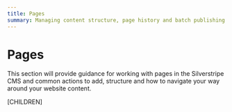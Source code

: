 ```yaml
---
title: Pages
summary: Managing content structure, page history and batch publishing.
---
```


# Pages

This section will provide guidance for working with pages in the Silverstripe CMS and common actions to add, structure and how to navigate your way around your website content.

[CHILDREN]
